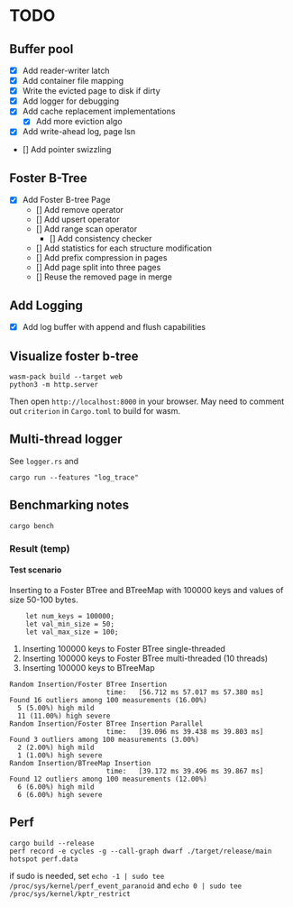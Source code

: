# TODO

## Buffer pool
* [x] Add reader-writer latch
* [x] Add container file mapping
* [x] Write the evicted page to disk if dirty
* [x] Add logger for debugging
* [x] Add cache replacement implementations
    * [x] Add more eviction algo
* [x] Add write-ahead log, page lsn
* [] Add pointer swizzling

## Foster B-Tree
* [x] Add Foster B-tree Page
  * [] Add remove operator
  * [] Add upsert operator
  * [] Add range scan operator
    * [] Add consistency checker
  * [] Add statistics for each structure modification
  * [] Add prefix compression in pages
  * [] Add page split into three pages
  * [] Reuse the removed page in merge

## Add Logging
* [x] Add log buffer with append and flush capabilities


## Visualize foster b-tree
```
wasm-pack build --target web
python3 -m http.server
```
Then open `http://localhost:8000` in your browser.
May need to comment out `criterion` in `Cargo.toml` to build for wasm.


## Multi-thread logger
See `logger.rs` and 
```
cargo run --features "log_trace"
```

## Benchmarking notes

```
cargo bench
```

### Result (temp)

#### Test scenario

Inserting to a Foster BTree and BTreeMap with 100000 keys and values of size 50-100 bytes.
```
    let num_keys = 100000;
    let val_min_size = 50;
    let val_max_size = 100;
```

1. Inserting 100000 keys to Foster BTree single-threaded
2. Inserting 100000 keys to Foster BTree multi-threaded (10 threads)
3. Inserting 100000 keys to BTreeMap


```
Random Insertion/Foster BTree Insertion
                        time:   [56.712 ms 57.017 ms 57.380 ms]
Found 16 outliers among 100 measurements (16.00%)
  5 (5.00%) high mild
  11 (11.00%) high severe
Random Insertion/Foster BTree Insertion Parallel
                        time:   [39.096 ms 39.438 ms 39.803 ms]
Found 3 outliers among 100 measurements (3.00%)
  2 (2.00%) high mild
  1 (1.00%) high severe
Random Insertion/BTreeMap Insertion
                        time:   [39.172 ms 39.496 ms 39.867 ms]
Found 12 outliers among 100 measurements (12.00%)
  6 (6.00%) high mild
  6 (6.00%) high severe
```


## Perf
```
cargo build --release
perf record -e cycles -g --call-graph dwarf ./target/release/main 
hotspot perf.data
```

if sudo is needed, set `echo -1 | sudo tee /proc/sys/kernel/perf_event_paranoid` and `echo 0 | sudo tee /proc/sys/kernel/kptr_restrict`
